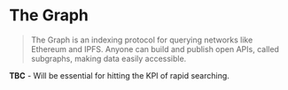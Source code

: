 # The Graph

> The Graph is an indexing protocol for querying networks like Ethereum and IPFS. Anyone can build and publish open APIs, called subgraphs, making data easily accessible.


**TBC** - Will be essential for hitting the KPI of rapid searching.

